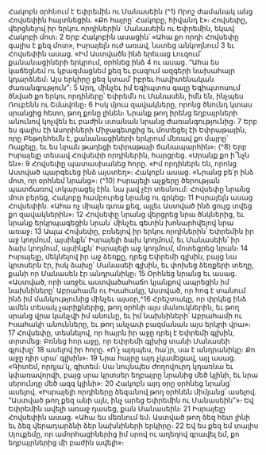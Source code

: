 
Հակոբն օրհնում է Եփրեմին ու Մանասեին
(^1) Որոշ ժամանակ անց Հովսեփին հայտնեցին. «Քո հայրը՝ Հակոբը, հիվանդ է»։ Հովսեփը, վերցնելով իր երկու
որդիներին՝ Մանասեին ու Եփրեմին, եկավ Հակոբի մոտ։ 2 Երբ Հակոբին ասացին՝ «Ահա քո որդի Հովսեփը գալիս է քեզ
մոտ», Իսրայելն ուժ առավ, նստեց անկողնում 3 եւ Հովսեփին ասաց. «Իմ Աստվածն ինձ երեւաց Լուզում՝ քանանացիների
երկրում, օրհնեց ինձ 4 ու ասաց. “Ահա ես կաճեցնեմ ու կբազմացնեմ քեզ եւ բազում ազգերի նախահայր կդարձնեմ։ Այս
երկիրը քեզ կտամ՝ իբրեւ հավիտենական ժառանգություն”։ 5 Արդ, մինչեւ իմ Եգիպտոս գալը Եգիպտոսում ծնված քո
երկու որդիները՝ Եփրեմն ու Մանասեն, իմն են, ինչպես Ռուբենն ու Շմավոնը։ 6 Իսկ մյուս զավակները, որոնց ծնունդ
կտաս սրանցից հետո, թող քոնը լինեն։ Նրանք թող իրենց եղբայրների անունով կոչվեն եւ բաժին ստանան նրանց
ժառանգությունից։ 7 Երբ ես գալիս էի Ասորիների Միջագետքից եւ մոտեցել էի Եփրաթային, որը Բեթղեհեմն է,
քանանացիների երկրում մեռավ քո մայրը՝ Ռաքելը, եւ ես նրան թաղեցի Եփրաթայի ճանապարհին»։
(^8) Երբ Իսրայելը տեսավ Հովսեփի որդիներին, հարցրեց. «Սրանք քո ի՞նչն են»։ 9 Հովսեփը պատասխանեց հորը. «Իմ
որդիներն են, որոնց Աստված պարգեւեց ինձ այստեղ»։ Հակոբն ասաց. «Նրանց բե՛ր ինձ մոտ, որ օրհնեմ նրանց»։
(^10) Իսրայելի աչքերը ծերության պատճառով տկարացել էին. նա լավ չէր տեսնում։ Հովսեփը նրանց մոտ բերեց, Հակոբը
համբուրեց նրանց ու գրկեց։ 11 Իսրայելն ասաց Հովսեփին. «Ահա ոչ միայն գտա քեզ, այլեւ Աստված ինձ ցույց տվեց քո
զավակներին»։ 12 Հովսեփը նրանց վերցրեց նրա ծնկներից, եւ նրանք երկրպագեցին նրան՝ մինչեւ գետին խոնարհվելով
նրա առաջ։ 13 Ապա Հովսեփը, բռնելով իր երկու որդիներին՝ Եփրեմին իր աջ կողմում, այսինքն՝ Իսրայելի ձախ կողմում,
եւ Մանասեին՝ իր ձախ կողմում, այսինքն՝ Իսրայելի աջ կողմում, մոտեցրեց նրան։ 14 Իսրայելը, մեկնելով իր աջ ձեռքը,
դրեց Եփրեմի գլխին, բայց նա կրտսերն էր, իսկ ձախը՝ Մանասեի գլխին, եւ փոխեց ձեռքերի տեղը, քանի որ Մանասեն
էր անդրանիկը։ 15 Օրհնեց նրանց եւ ասաց. «Աստված, որի առջեւ աստվածահաճո կյանքով ապրեցին իմ նախնիները՝
Աբրահամն ու Իսահակը, Աստված, որ հոգ է տանում ինձ իմ մանկությունից մինչեւ այսօր,^16 Հրեշտակը, որ փրկեց ինձ
ամեն տեսակ չարիքներից, թող օրհնի այս մանուկներին, եւ թող սրանց վրա կանչվի իմ անունը, եւ իմ նախնիների՝
Աբրահամի ու Իսահակի անունները, եւ թող անչափ բազմանան այս երկրի վրա»։ 17 Հովսեփը, տեսնելով, որ հայրն իր
աջը դրել է Եփրեմի գլխին, տրտմեց։ Բռնեց հոր աջը, որ Եփրեմի գլխից տանի Մանասեի գլուխը՝ 18 ասելով իր հորը. «Ո՛չ
այդպես, հա՛յր, սա է անդրանիկը։ Քո աջը դիր սրա՛ գլխին»։ 19 Նրա հայրը այդ չկամեցավ, այլ ասաց. «Գիտեմ, որդյա՛կ,
գիտեմ։ Սա նույնպես ժողովուրդ կդառնա եւ կփառավորվի, բայց սրա կրտսեր եղբայրը նրանից մեծ կլինի, եւ նրա
սերունդը մեծ ազգ կլինի»։ 20 Հակոբն այդ օրը օրհնեց նրանց՝ ասելով. «Իսրայելի որդիները ձեզանով թող օրհնեն
միմյանց՝ ասելով. “Աստված թող քեզ անի այն, ինչ արեց Եփրեմին ու Մանասեին”»։ Եվ Եփրեմին ավելի առաջ դասեց,
քան Մանասեին։ 21 Իսրայելը Հովսեփին ասաց. «Ահա ես մեռնում եմ։ Աստված թող ձեզ հետ լինի եւ ձեզ վերադարձնի
ձեր նախնիների երկիրը։ 22 Եվ ես քեզ եմ տալիս Սյուքեմը, որ ամորհացիներից իմ սրով ու աղեղով գրավել եմ, քո
եղբայրներից մի բաժին ավելի»։
